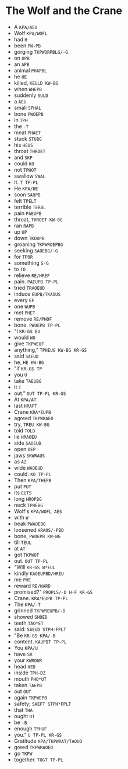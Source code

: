 # The Wolf and the Crane

* A `KPA/AEU`
* Wolf `KPA/WOFL`
* had `H`
* been `PW-PB`
* gorging `TKPWORPBLG/-G`
* on `OPB`
* an `APB`
* animal `PHAPBL`
* he `HE`
* killed, `KEULD KW-BG`
* when `WHEPB`
* suddenly `SULD`
* a `AEU`
* small `SPHAL`
* bone `PWOEPB`
* in `TPH`
* the `-T`
* meat `PHAET`
* stuck `STUBG`
* his `HEUS`
* throat `THROET`
* and `SKP`
* could `KO`
* not `TPHOT`
* swallow `SWAL`
* it. `T TP-PL`
* He `KPA/HE`
* soon `SAOPB`
* felt `TPELT`
* terrible `TERBL`
* pain `PAEUPB`
* throat, `THROET KW-BG`
* ran `RAPB`
* up `UP`
* down `TKOUPB`
* groaning `TKPWROEPBG`
* seeking `SAOEBG/-G`
* for `TPOR`
* something `S-G`
* to `TO`
* relieve `RE/HREF`
* pain. `PAEUPB TP-PL`
* tried `TRAOEUD`
* induce `EUPB/TKAOUS`
* every `EF`
* one `WUPB`
* met `PHET`
* remove `RE/PHOF`
* bone. `PWOEPB TP-PL`
* "I `KR-GS EU`
* would `WO`
* give `TKPWEUF`
* anything," `TPHEUG KW-BG KR-GS`
* said `SAEUD`
* he, `HE KW-BG`
* "if `KR-GS TP`
* you `U`
* take `TAEUBG`
* it `T`
* out." `OUT TP-PL KR-GS`
* At `KPA/AT`
* last `HRAFT`
* Crane `KRA*EUPB`
* agreed `TKPWRAED`
* try, `TREU KW-BG`
* told `TOLD`
* lie `HRAOEU`
* side `SAOEUD`
* open `OEP`
* jaws `SKWRAUS`
* as `AZ`
* wide `WAOEUD`
* could. `KO TP-PL`
* Then `KPA/THEPB`
* put `PUT`
* its `EUTS`
* long `HROPBG`
* neck `TPHEBG`
* Wolf's `KPA/WOFL AES`
* with `W`
* beak `PWAOEBG`
* loosened `HRAOS/-PBD`
* bone, `PWOEPB KW-BG`
* till `TEUL`
* at `AT`
* got `TKPWOT`
* out. `OUT TP-PL`
* "Will `KR-GS W*EUL`
* kindly `KAOEUPBD/HREU`
* me `PHE`
* reward `RE/WARD`
* promised?" `PROPLS/-D H-F KR-GS`
* Crane. `KRA*EUPB TP-PL`
* The `KPA/-T`
* grinned `TKPWREUPB/-D`
* showed `SHOED`
* teeth `TAO*ET`
* said: `SAEUD STPH-FPLT`
* "Be `KR-GS KPA/-B`
* content. `KAUPBT TP-PL`
* You `KPA/U`
* have `SR`
* your `KWROUR`
* head `HED`
* inside `TPH-DZ`
* mouth `PHO*UT`
* taken `TAEPB`
* out `OUT`
* again `TKPWEPB`
* safety; `SAEFT STPH*FPLT`
* that `THA`
* ought `OT`
* be `-B`
* enough `TPHUF`
* you." `U TP-PL KR-GS`
* Gratitude `KPA/TKPWRAT/TAOUD`
* greed `TKPWRAOED`
* go `TKPW`
* together. `TOGT TP-PL`
